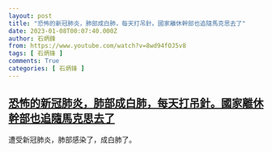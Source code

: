 ```yaml
---
layout: post
title: "恐怖的新冠肺炎，肺部成白肺，每天打吊針。國家離休幹部也追隨馬克思去了"
date: 2023-01-08T00:07:40.000Z
author: 石炳鋒
from: https://www.youtube.com/watch?v=8wd94fOJ5v8
tags: [ 石炳锋 ]
comments: True
categories: [ 石炳锋 ]
---
```

<!--1673136460000-->
[恐怖的新冠肺炎，肺部成白肺，每天打吊針。國家離休幹部也追隨馬克思去了](https://www.youtube.com/watch?v=8wd94fOJ5v8)
------

<div>
遭受新冠肺炎，肺部感染了，成白肺了。
</div>
